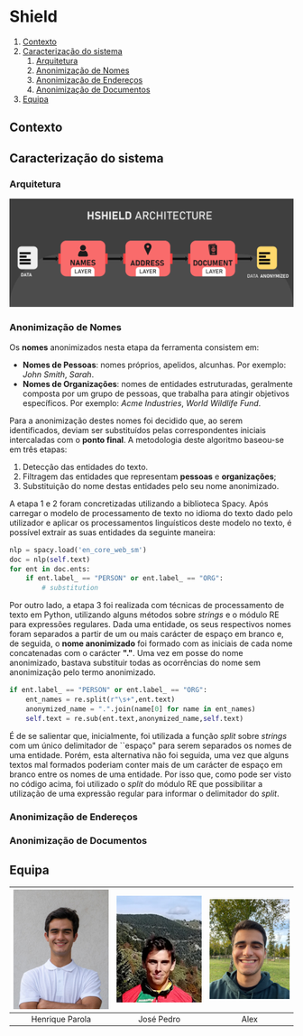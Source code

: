 # Shield 

1. [Contexto](#contexto)
2. [Caracterização do sistema](#caracterização-do-sistema)
   1. [Arquitetura](#arquitetura)
   2. [Anonimização de Nomes](#anonimização-de-nomes)
   3. [Anonimização de Endereços](#anonimização-de-endereços)
   4. [Anonimização de Documentos](#anonimização-de-documentos)
3. [Equipa](#equipa)

## Contexto

## Caracterização do sistema

### Arquitetura

 <img src="https://raw.githubusercontent.com/LittleLevi05/spln-2223/main/TP2/images/arq.png" alt="Alex">

### Anonimização de Nomes


Os **nomes** anonimizados nesta etapa da ferramenta consistem em:

* **Nomes de Pessoas**: nomes próprios, apelidos, alcunhas. Por exemplo: *John Smith*, *Sarah*.
* **Nomes de Organizações**: nomes de entidades estruturadas, geralmente composta por um grupo de pessoas, que trabalha para atingir objetivos específicos. Por exemplo: *Acme Industries*, *World Wildlife Fund*.

Para a anonimização destes nomes foi decidido que, ao serem identificados, deviam ser substituídos pelas correspondentes iniciais intercaladas com o **ponto final**. A metodologia deste algoritmo baseou-se em três etapas:

1.  Detecção das entidades do texto.
2.  Filtragem das entidades que representam **pessoas** e **organizações**;
3. Substituição do nome destas entidades pelo seu nome anonimizado.

A etapa 1 e 2 foram concretizadas utilizando a biblioteca Spacy. Após carregar o modelo de processamento de texto no idioma do texto dado pelo utilizador e aplicar os processamentos linguísticos deste modelo no texto, é possível extrair as suas entidades da seguinte maneira:

```Python
nlp = spacy.load('en_core_web_sm')
doc = nlp(self.text)
for ent in doc.ents:
    if ent.label_ == "PERSON" or ent.label_ == "ORG":
        # substitution
```

Por outro lado, a etapa 3 foi realizada com técnicas de processamento de texto em Python, utilizando alguns métodos sobre *strings* e o módulo RE para expressões regulares. Dada uma entidade, os seus respectivos nomes foram separados a partir de um ou mais carácter de espaço em branco e, de seguida, o **nome anonimizado**  foi formado com as iniciais de cada nome concatenadas com o carácter **"."**. Uma vez em posse do nome anonimizado, bastava substituir todas as ocorrências do nome sem anonimização pelo termo anonimizado. 

```Python
if ent.label_ == "PERSON" or ent.label_ == "ORG":
    ent_names = re.split(r"\s+",ent.text)
    anonymized_name = ".".join(name[0] for name in ent_names)
    self.text = re.sub(ent.text,anonymized_name,self.text) 
```

É de se salientar que, inicialmente, foi utilizada a função *split* sobre *strings* com um único delimitador de ``espaço" para serem separados os nomes de uma entidade. Porém, esta alternativa não foi seguida, uma vez que alguns textos mal formados poderiam conter mais de um carácter de espaço em branco entre os nomes de uma entidade. Por isso que, como pode ser visto no código acima, foi utilizado o *split* do módulo RE que possibilitar a utilização de uma expressão regular para informar o delimitador do *split*.

### Anonimização de Endereços

### Anonimização de Documentos

## Equipa

| ![Henrique Parola](https://raw.githubusercontent.com/LittleLevi05/spln-2223/main/TP2/images/henrique.jpeg) | ![José Pedro](https://raw.githubusercontent.com/LittleLevi05/spln-2223/main/TP2/images/jose.png) | ![Alex](https://raw.githubusercontent.com/LittleLevi05/spln-2223/main/TP2/images/alex.png) |
|:---:|:---:|:---:|
| Henrique Parola | José Pedro | Alex |